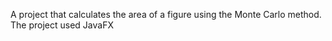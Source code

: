 A project that calculates the area of a figure using the Monte Carlo method. The project used JavaFX
